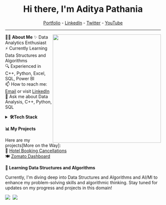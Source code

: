 <!--- Body Begins -->
<h1 align="center"> Hi there, I'm Aditya Pathania </h1>

<!--- Adding Header Elements -->
<p align="center">
  <a href="https://github.com/Rex-Underground">Portfolio</a> -
  <a href="https://www.linkedin.com/in/aditya-pathania-ba32b5261/">LinkedIn</a> - 
  <a href="https://twitter.com/Pathania_rex">Twitter</a> -
  <a href="https://www.youtube.com/channel/UCwTjoLd6MqqYiiok5FHtvTQ">YouTube</a></p>

-----------------------------------------------------------
👨‍💻 **About Me**<img src="https://raw.githubusercontent.com/sanjay-kv/sanjay-kv/main/Assets/illustration.png" min-width="300px" max-width="300px" width="350px" align="right"> 
✨ Data Analytics Enthusiast <br>
⚡ Currently Learning Data Structures and Algorithms <br>
🔍 Experienced in C++, Python, Excel, SQL, Power BI <br>
📫 How to reach me: [Email](mailto:rex.adityapathania@gmail.com) or visit [LinkedIn](https://www.linkedin.com/in/aditya-pathania-ba32b5261/)<br>
💬 Ask me about Data Analysis, C++, Python, SQL<br>

<!--- Adding Tech Stack open Section -->

<details>	
 <summary><b>🛠Tech Stack</b></summary><br>
Languages: <img src="https://img.shields.io/badge/-C++-00599C?logo=c%2B%2B&logoColor=white&style=flat">&nbsp;
<img src="https://img.shields.io/badge/-Python-3776AB?logo=python&logoColor=white&style=flat">&nbsp; 
<img src="https://img.shields.io/badge/-SQL-003B57?logo=mysql&logoColor=white&style=flat">&nbsp;
<img src="https://img.shields.io/badge/-Excel-217346?logo=microsoft-excel&logoColor=white&style=flat">&nbsp;
<img src="https://img.shields.io/badge/-Power%20BI-F2C811?logo=power-bi&logoColor=black&style=flat">&nbsp;<br>
Tools and Platforms: <img src="https://img.shields.io/badge/-Git-F05032?logo=git&logoColor=white&style=flat">&nbsp; 
<img src="https://img.shields.io/badge/-Jupyter-F37626?logo=jupyter&logoColor=white&style=flat">&nbsp;
<img src="https://img.shields.io/badge/-Visual%20Studio%20Code-007ACC?logo=visual-studio-code&logoColor=white&style=flat">&nbsp;
</details> 

<!--- 1st Section on Data Analysis Projects -->
<b>📊 My Projects</b><br>

Here are my projects[More on the Way]:<br>
  🏨 [Hotel Booking Cancellations](https://github.com/Rex-Underground/Hotel-Booking-Cancellation-Dashboard)<br>
  🍽️ [Zomato Dashboard](https://github.com/Rex-Underground/Zomato-Dashboard)<br>
  

<!--- 2nd Section on Learning DSA -->

<b>🌱 Learning Data Structures and Algorithms</b><br>

Currently, I'm diving deep into Data Structures and Algorithms and AI/Ml to enhance my problem-solving skills and algorithmic thinking. Stay tuned for updates on my progress and projects in this domain!

<!--- Footer Starts - Adding the Social Media Status count-->

 <p align="left"> <img src="https://img.shields.io/twitter/follow/Pathania_rex?style=social"></a>&nbsp;&nbsp;<a href="https://www.youtube.com/channel/UCwTjoLd6MqqYiiok5FHtvTQ/?sub_confirmation=1"><img src="https://img.shields.io/youtube/channel/views/UCwTjoLd6MqqYiiok5FHtvTQ?style=social"></a></p>


<!--- Footer End -->
<!--- Body End -->
